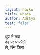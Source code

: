 ```yaml
---
layout: haiku
title: Dhoop
author: Aditya
test: false
---
```

धूप से तपा <br>
देह पर फफोले <br>
ले, दिन फिरा <br>
